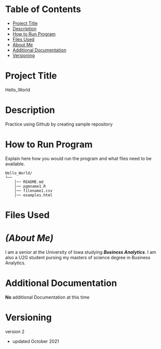 # Table of Contents
- [Project Title](README.md#project-title)
- [Description](README.md#description)
- [How to Run Program](README.md#how-to-run-program)
- [Files Used](README.md#files-used)
- [About Me](README.md#aboutme)
- [Additional Documentation](README.md#additional-documentation)
- [Versioning](README.md#versioning)

# Project Title
Hello_World

# Description
Practice using Github by creating sample repository

# How to Run Program
Explain here how you would run the program and what files need to be available.
```
Hello_World/
└── 
    │── README.md
    │── pgmname1.R
    │── filename1.csv
    │── examples.html
```


# Files Used

# ***(About Me)***
I am a senior at the University of Iowa studying ***Business Analytics***. I am also a U2G student pursing my masters of science degree in Business Analytics.

# Additional Documentation
**No** additional Documentation at this time

# Versioning
version 2 
- updated October 2021
